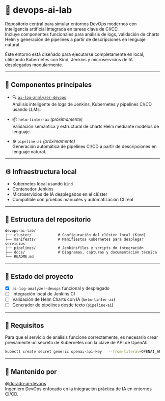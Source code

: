 
# 🧪 devops-ai-lab

Repositorio central para simular entornos DevOps modernos con inteligencia artificial integrada en tareas clave de CI/CD.  
Incluye componentes funcionales para análisis de logs, validación de charts Helm y generación de pipelines a partir de descripciones en lenguaje natural.

Este entorno está diseñado para ejecutarse completamente en local, utilizando Kubernetes con Kind, Jenkins y microservicios de IA desplegados modularmente.

---

## 🧱 Componentes principales

- 🔍 [`ai-log-analyzer-devops`](https://github.com/dorado-ai-devops/ai-log-analyzer-devops)  
  Análisis inteligente de logs de Jenkins, Kubernetes y pipelines CI/CD usando LLMs.

- 📦 `helm-linter-ai` *(próximamente)*  
  Validación semántica y estructural de charts Helm mediante modelos de lenguaje.

- ⚙️ `pipeline-ai` *(próximamente)*  
  Generación automática de pipelines CI/CD a partir de descripciones en lenguaje natural.

---

## ⚙️ Infraestructura local

- Kubernetes local usando `kind`
- Contenedor Jenkins
- Microservicios de IA desplegados en el clúster
- Compatible con pruebas manuales y automatización CI real

---

## 📂 Estructura del repositorio

```
devops-ai-lab/
├── cluster/            # Configuración del clúster local (Kind)
├── manifests/          # Manifiestos Kubernetes para desplegar servicios
├── pipelines/          # Jenkinsfiles y scripts de integración
├── docs/               # Diagramas, capturas y documentación técnica
└── README.md
```

---

## 📌 Estado del proyecto

- [x] `ai-log-analyzer-devops` funcional y desplegado
- [ ] Integración local de Jenkins CI
- [ ] Validación de Helm Charts con IA (`helm-linter-ai`)
- [ ] Generador de pipelines desde texto (`pipeline-ai`)

---

## 🔐 Requisitos

Para que el servicio de análisis funcione correctamente, es necesario crear previamente un secreto de Kubernetes con la clave de API de OpenAI:

```bash
kubectl create secret generic openai-api-key   --from-literal=OPENAI_API_KEY=sk-xxx   -n devops-ai
```

---

## 👤 Mantenido por

[@dorado-ai-devops](https://github.com/dorado-ai-devops)  
Ingeniero DevOps enfocado en la integración práctica de IA en entornos CI/CD.
